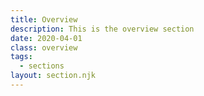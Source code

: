 ```yaml
---
title: Overview
description: This is the overview section
date: 2020-04-01
class: overview
tags:
  - sections
layout: section.njk
---
```

